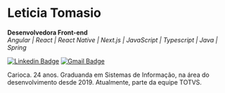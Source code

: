 # Leticia Tomasio
**Desenvolvedora Front-end**\
*Angular | React | React Native | Next.js | JavaScript | Typescript | Java | Spring*

[![Linkedin Badge](https://img.shields.io/badge/-Leticia%20Tomasio-57aae8?style=flat-square&logo=Linkedin&logoColor=white&link=https://www.linkedin.com/in/leticiatomasio/)](https://www.linkedin.com/in/leticiatomasio/) 
[![Gmail Badge](https://img.shields.io/badge/-leticiatomasio@gmail.com-57aae8?style=flat-square&logo=Gmail&logoColor=white&link=mailto:leticiatomasio@gmail.com)](mailto:leticiatomasio@gmail.com)

Carioca. 24 anos. Graduanda em Sistemas de Informação, na área do desenvolvimento desde 2019. Atualmente, parte da equipe TOTVS.
